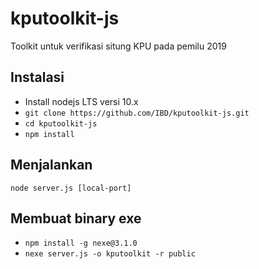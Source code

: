 # kputoolkit-js
Toolkit untuk verifikasi situng KPU pada pemilu 2019

## Instalasi
- Install nodejs LTS versi 10.x
- `git clone https://github.com/IBD/kputoolkit-js.git`
- `cd kputoolkit-js`
- `npm install`

## Menjalankan
`node server.js [local-port]`

## Membuat binary exe
- `npm install -g nexe@3.1.0`
- `nexe server.js -o kputoolkit -r public`
